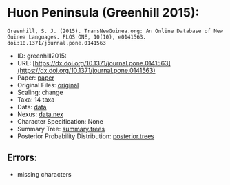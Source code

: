 # Huon Peninsula (Greenhill 2015):

```
Greenhill, S. J. (2015). TransNewGuinea.org: An Online Database of New Guinea Languages. PLOS ONE, 10(10), e0141563. doi:10.1371/journal.pone.0141563
```

* ID: greenhill2015:
* URL: [https://dx.doi.org/10.1371/journal.pone.0141563](https://dx.doi.org/10.1371/journal.pone.0141563)
* Paper: [paper](paper)
* Original Files: [original](original)
* Scaling: change
* Taxa: 14 taxa 
* Data: [data](data)
* Nexus: [data.nex](data.nex)
* Character Specification: None
* Summary Tree: [summary.trees](summary.trees)
* Posterior Probability Distribution: [posterior.trees](posterior.trees)

## Errors:

* missing characters
